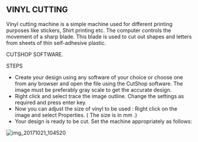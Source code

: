 
## VINYL CUTTING

Vinyl cutting machine is a simple machine used for different printing purposes like stickers, Shirt printing etc. The computer controls the movement of a sharp blade. This blade is used to cut out shapes and letters from sheets of thin self-adhesive plastic.

CUTSHOP SOFTWARE.

STEPS

- Create your design using any software of your choice or choose one from any browser and open the file using the CutShop software. The image must be preferably gray scale to get the accurate design.
- Right click and select trace the image outline. Change the settings as required and press enter key.
- Now you can adjust the size of vinyl to be used : Right click on the image and select Properties. ( The size is in mm .)
- Your design is ready to be cut. Set the machine appropriately as follows:

![img_20171021_104520](https://user-images.githubusercontent.com/32714429/31848449-379b6d88-b5e8-11e7-8c3d-98f555562107.jpg)




